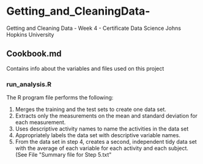 # Getting_and_CleaningData-
Getting and Cleaning Data  - Week 4 - Certificate Data Science Johns Hopkins University

##  Cookbook.md
Contains info about the variables and files used on this project

### run_analysis.R
The  R program file performs the following:
1. Merges the training and the test sets to create one data set.
2. Extracts only the measurements on the mean and standard deviation for each measurement.
3. Uses descriptive activity names to name the activities in the data set
4. Appropriately labels the data set with descriptive variable names.
5. From the data set in step 4, creates a second, independent tidy data set with the average of each variable for each activity and each subject. (See File "Summary file for Step 5.txt"
